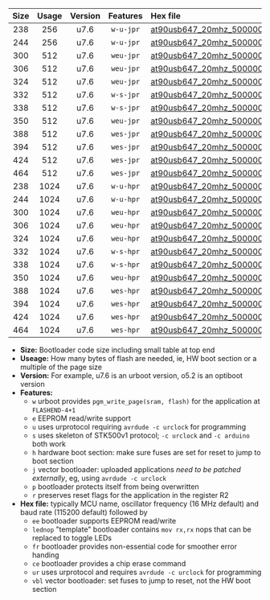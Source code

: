 |Size|Usage|Version|Features|Hex file|
|:-:|:-:|:-:|:-:|:--|
|238|256|u7.6|`w-u-jpr`|[at90usb647_20mhz_500000bps_ur_vbl.hex](https://raw.githubusercontent.com/stefanrueger/urboot/main/at90usb647_20mhz_500000bps_ur_vbl.hex)|
|244|256|u7.6|`w-u-jpr`|[at90usb647_20mhz_500000bps_lednop_ur_vbl.hex](https://raw.githubusercontent.com/stefanrueger/urboot/main/at90usb647_20mhz_500000bps_lednop_ur_vbl.hex)|
|300|512|u7.6|`weu-jpr`|[at90usb647_20mhz_500000bps_ee_ur_vbl.hex](https://raw.githubusercontent.com/stefanrueger/urboot/main/at90usb647_20mhz_500000bps_ee_ur_vbl.hex)|
|306|512|u7.6|`weu-jpr`|[at90usb647_20mhz_500000bps_ee_lednop_ur_vbl.hex](https://raw.githubusercontent.com/stefanrueger/urboot/main/at90usb647_20mhz_500000bps_ee_lednop_ur_vbl.hex)|
|324|512|u7.6|`weu-jpr`|[at90usb647_20mhz_500000bps_ee_lednop_fr_ur_vbl.hex](https://raw.githubusercontent.com/stefanrueger/urboot/main/at90usb647_20mhz_500000bps_ee_lednop_fr_ur_vbl.hex)|
|332|512|u7.6|`w-s-jpr`|[at90usb647_20mhz_500000bps_vbl.hex](https://raw.githubusercontent.com/stefanrueger/urboot/main/at90usb647_20mhz_500000bps_vbl.hex)|
|338|512|u7.6|`w-s-jpr`|[at90usb647_20mhz_500000bps_lednop_vbl.hex](https://raw.githubusercontent.com/stefanrueger/urboot/main/at90usb647_20mhz_500000bps_lednop_vbl.hex)|
|350|512|u7.6|`weu-jpr`|[at90usb647_20mhz_500000bps_ee_lednop_fr_ce_ur_vbl.hex](https://raw.githubusercontent.com/stefanrueger/urboot/main/at90usb647_20mhz_500000bps_ee_lednop_fr_ce_ur_vbl.hex)|
|388|512|u7.6|`wes-jpr`|[at90usb647_20mhz_500000bps_ee_vbl.hex](https://raw.githubusercontent.com/stefanrueger/urboot/main/at90usb647_20mhz_500000bps_ee_vbl.hex)|
|394|512|u7.6|`wes-jpr`|[at90usb647_20mhz_500000bps_ee_lednop_vbl.hex](https://raw.githubusercontent.com/stefanrueger/urboot/main/at90usb647_20mhz_500000bps_ee_lednop_vbl.hex)|
|424|512|u7.6|`wes-jpr`|[at90usb647_20mhz_500000bps_ee_lednop_fr_vbl.hex](https://raw.githubusercontent.com/stefanrueger/urboot/main/at90usb647_20mhz_500000bps_ee_lednop_fr_vbl.hex)|
|464|512|u7.6|`wes-jpr`|[at90usb647_20mhz_500000bps_ee_lednop_fr_ce_vbl.hex](https://raw.githubusercontent.com/stefanrueger/urboot/main/at90usb647_20mhz_500000bps_ee_lednop_fr_ce_vbl.hex)|
|238|1024|u7.6|`w-u-hpr`|[at90usb647_20mhz_500000bps_ur.hex](https://raw.githubusercontent.com/stefanrueger/urboot/main/at90usb647_20mhz_500000bps_ur.hex)|
|244|1024|u7.6|`w-u-hpr`|[at90usb647_20mhz_500000bps_lednop_ur.hex](https://raw.githubusercontent.com/stefanrueger/urboot/main/at90usb647_20mhz_500000bps_lednop_ur.hex)|
|300|1024|u7.6|`weu-hpr`|[at90usb647_20mhz_500000bps_ee_ur.hex](https://raw.githubusercontent.com/stefanrueger/urboot/main/at90usb647_20mhz_500000bps_ee_ur.hex)|
|306|1024|u7.6|`weu-hpr`|[at90usb647_20mhz_500000bps_ee_lednop_ur.hex](https://raw.githubusercontent.com/stefanrueger/urboot/main/at90usb647_20mhz_500000bps_ee_lednop_ur.hex)|
|324|1024|u7.6|`weu-hpr`|[at90usb647_20mhz_500000bps_ee_lednop_fr_ur.hex](https://raw.githubusercontent.com/stefanrueger/urboot/main/at90usb647_20mhz_500000bps_ee_lednop_fr_ur.hex)|
|332|1024|u7.6|`w-s-hpr`|[at90usb647_20mhz_500000bps.hex](https://raw.githubusercontent.com/stefanrueger/urboot/main/at90usb647_20mhz_500000bps.hex)|
|338|1024|u7.6|`w-s-hpr`|[at90usb647_20mhz_500000bps_lednop.hex](https://raw.githubusercontent.com/stefanrueger/urboot/main/at90usb647_20mhz_500000bps_lednop.hex)|
|350|1024|u7.6|`weu-hpr`|[at90usb647_20mhz_500000bps_ee_lednop_fr_ce_ur.hex](https://raw.githubusercontent.com/stefanrueger/urboot/main/at90usb647_20mhz_500000bps_ee_lednop_fr_ce_ur.hex)|
|388|1024|u7.6|`wes-hpr`|[at90usb647_20mhz_500000bps_ee.hex](https://raw.githubusercontent.com/stefanrueger/urboot/main/at90usb647_20mhz_500000bps_ee.hex)|
|394|1024|u7.6|`wes-hpr`|[at90usb647_20mhz_500000bps_ee_lednop.hex](https://raw.githubusercontent.com/stefanrueger/urboot/main/at90usb647_20mhz_500000bps_ee_lednop.hex)|
|424|1024|u7.6|`wes-hpr`|[at90usb647_20mhz_500000bps_ee_lednop_fr.hex](https://raw.githubusercontent.com/stefanrueger/urboot/main/at90usb647_20mhz_500000bps_ee_lednop_fr.hex)|
|464|1024|u7.6|`wes-hpr`|[at90usb647_20mhz_500000bps_ee_lednop_fr_ce.hex](https://raw.githubusercontent.com/stefanrueger/urboot/main/at90usb647_20mhz_500000bps_ee_lednop_fr_ce.hex)|

- **Size:** Bootloader code size including small table at top end
- **Useage:** How many bytes of flash are needed, ie, HW boot section or a multiple of the page size
- **Version:** For example, u7.6 is an urboot version, o5.2 is an optiboot version
- **Features:**
  + `w` urboot provides `pgm_write_page(sram, flash)` for the application at `FLASHEND-4+1`
  + `e` EEPROM read/write support
  + `u` uses urprotocol requiring `avrdude -c urclock` for programming
  + `s` uses skeleton of STK500v1 protocol; `-c urclock` and `-c arduino` both work
  + `h` hardware boot section: make sure fuses are set for reset to jump to boot section
  + `j` vector bootloader: uploaded applications *need to be patched externally*, eg, using `avrdude -c urclock`
  + `p` bootloader protects itself from being overwritten
  + `r` preserves reset flags for the application in the register R2
- **Hex file:** typically MCU name, oscillator frequency (16 MHz default) and baud rate (115200 default) followed by
  + `ee` bootloader supports EEPROM read/write
  + `lednop` "template" bootloader contains `mov rx,rx` nops that can be replaced to toggle LEDs
  + `fr` bootloader provides non-essential code for smoother error handing
  + `ce` bootloader provides a chip erase command
  + `ur` uses urprotocol and requires `avrdude -c urclock` for programming
  + `vbl` vector bootloader: set fuses to jump to reset, not the HW boot section
